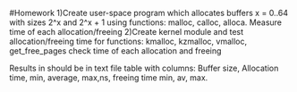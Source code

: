 #Homework
1)Create user-space program which allocates buffers x = 0..64 with sizes 2^x and 2^x + 1
using functions: malloc, calloc, alloca.
Measure time of each allocation/freeing
2)Create kernel module and test allocation/freeing time for functions:
kmalloc, kzmalloc, vmalloc, get_free_pages
check time of each allocation and freeing

Results in should be in text file table with columns:
Buffer size, Allocation time, min, average, max,ns, freeing time min, av, max.
